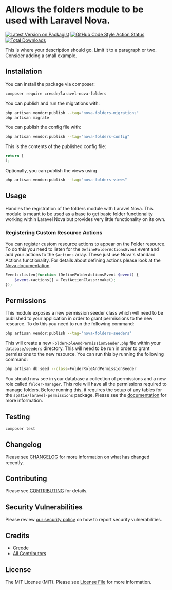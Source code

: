 # Allows the folders module to be used with Laravel Nova.

[![Latest Version on Packagist](https://img.shields.io/packagist/v/creode/laravel-nova-folders.svg?style=flat-square)](https://packagist.org/packages/creode/laravel-nova-folders)
[![GitHub Code Style Action Status](https://img.shields.io/github/actions/workflow/status/creode-modules/laravel-nova-folders/fix-php-code-style-issues.yml?branch=main&label=code%20style&style=flat-square)](https://github.com/creode-modules/laravel-nova-folders/actions?query=workflow%3A"Fix+PHP+code+style+issues"+branch%3Amain)
[![Total Downloads](https://img.shields.io/packagist/dt/creode/laravel-nova-folders.svg?style=flat-square)](https://packagist.org/packages/creode/laravel-nova-folders)

This is where your description should go. Limit it to a paragraph or two. Consider adding a small example.

## Installation

You can install the package via composer:

```bash
composer require creode/laravel-nova-folders
```

You can publish and run the migrations with:

```bash
php artisan vendor:publish --tag="nova-folders-migrations"
php artisan migrate
```

You can publish the config file with:

```bash
php artisan vendor:publish --tag="nova-folders-config"
```

This is the contents of the published config file:

```php
return [
];
```

Optionally, you can publish the views using

```bash
php artisan vendor:publish --tag="nova-folders-views"
```

## Usage

Handles the registration of the folders module with Laravel Nova. This module is meant to be used as a base to get basic folder functionality working within Laravel Nova but provides very little functionality on its own.

### Registering Custom Resource Actions
You can register custom resource actions to appear on the Folder resource. To do this you need to listen for the `DefineFolderActionsEvent` event and add your actions to the `$actions` array. These just use Nova's standard Actions functionality. For details about defining actions please look at the [Nova documentation](https://nova.laravel.com/docs/4.0/actions/defining-actions.html).

```php
Event::listen(function (DefineFolderActionsEvent $event) {
    $event->actions[] = TestActionClass::make();
});
```

## Permissions
This module exposes a new permission seeder class which will need to be published to your application in order to grant permissions to the new resource. To do this you need to run the following command:

```bash
php artisan vendor:publish --tag="nova-folders-seeders"
```

This will create a new `FolderRoleAndPermissionSeeder.php` file within your `database/seeders` directory. This will need to be run in order to grant permissions to the new resource. You can run this by running the following command:

```bash
php artisan db:seed --class=FolderRoleAndPermissionSeeder
```

You should now see in your database a collection of permissions and a new role called `folder-manager`. This role will have all the permissions required to manage folders. Before running this, it requires the setup of any tables for the `spatie/laravel-permissions` package. Please see the [documentation](https://spatie.be/docs/laravel-permission/v6/installation-laravel) for more information.

## Testing

```bash
composer test
```

## Changelog

Please see [CHANGELOG](CHANGELOG.md) for more information on what has changed recently.

## Contributing

Please see [CONTRIBUTING](CONTRIBUTING.md) for details.

## Security Vulnerabilities

Please review [our security policy](../../security/policy) on how to report security vulnerabilities.

## Credits

- [Creode](https://github.com/creode-modules)
- [All Contributors](../../contributors)

## License

The MIT License (MIT). Please see [License File](LICENSE.md) for more information.
